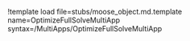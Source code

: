 !template load file=stubs/moose_object.md.template name=OptimizeFullSolveMultiApp syntax=/MultiApps/OptimizeFullSolveMultiApp
